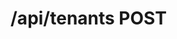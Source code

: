 #  /api/tenants POST

<api-endpoint openapi-path="../../../../specifications/swagger.json" method="POST" endpoint="/api/tenants"/>